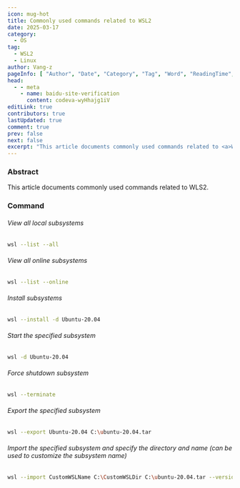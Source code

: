 ```yaml
---
icon: mug-hot
title: Commonly used commands related to WSL2
date: 2025-03-17
category:
  - OS
tag:
  - WSL2
  - Linux
author: Vang-z
pageInfo: [ "Author", "Date", "Category", "Tag", "Word", "ReadingTime", "PageView" ]
head:
  - - meta
    - name: baidu-site-verification
      content: codeva-wyHhajg1iV
editLink: true
contributors: true
lastUpdated: true
comment: true
prev: false
next: false
excerpt: "This article documents commonly used commands related to <a>WLS2</a>."
---
```



### Abstract

This article documents commonly used commands related to <a>WLS2</a>.


### Command

###### View all local subsystems
```bash
wsl --list --all
```

###### View all online subsystems
```bash
wsl --list --online
```

###### Install subsystems
```bash
wsl --install -d Ubuntu-20.04
```

###### Start the specified subsystem
```bash
wsl -d Ubuntu-20.04
```

###### Force shutdown subsystem
```bash
wsl --terminate
```

###### Export the specified subsystem
```bash
wsl --export Ubuntu-20.04 C:\ubuntu-20.04.tar
```

###### Import the specified subsystem and specify the directory and name (can be used to customize the subsystem name)
```bash
wsl --import CustomWSLName C:\CustomWSLDir C:\ubuntu-20.04.tar --version 2
```

<Sponsor />

